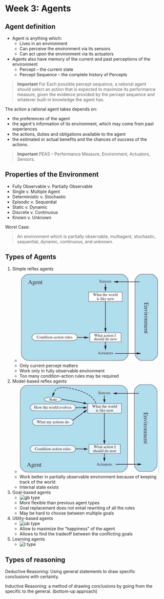 # Week 3: Agents

## Agent definition

- Agent is anything which:
  - Lives in an environment
  - Can perceive the environment via its sensors
  - Can act upon the environment via its actuators
- Agents also have memory of the current and past perceptions of the environment
  - Percept – the current state
  - Percept Sequence – the complete history of Percepts

> **Important**
> For Each possible percept sequence, a rational agent should select an action that is expected to maximize its performance measure, given the evidence provided by the percept sequence and whatever built-in knowledge the agent has.

The action a rational agent takes depends on:

- the preferences of the agent
- the agent's information of its environment, which may come from past experiences
- the actions, duties and obligations available to the agent
- the estimated or actual benefits and the chances of success of the actions.

> **Important**
> PEAS – Performance Measure, Environment, Actuators, Sensors.

## Properties of the Environment

- Fully Observable v. Partially Observable
- Single v. Multiple Agent
- Deterministic v. Stochastic
- Episodic v. Sequential
- Static v. Dynamic
- Discrete v. Continuous
- Known v. Unknown

Worst Case:
> An environment which is partially observable, multiagent, stochastic, sequential, dynamic, continuous, and unknown.

## Types of Agents

1. Simple reflex agents
    - ![sr type](img/agtype1.jpg)
    - Only current percept matters
    - Work only in fully observable environment
    - Too many condition-action rules may be required
2. Model-based reflex agents
    - ![mr type](img/agtype2.jpg)
    - Work better in partially observable environment because of keeping track of the world
    - Internal state exists
3. Goal-based agents
    - ![gb type](img/agtype3.jpg)
    - More flexible than previous agent types
    - Goal replacement does not entail rewriting of all the rules
    - May be hard to choose between multiple goals
4. Utility-based agents
    - ![ub type](img/agtype4.jpg)
    - Allow to maximize the “happiness” of the agent
    - Allows to find the tradeoff between the conflicting goals
5. Learning agents
    - ![l type](img/agtype5.jpg)

## Types of reasoning

Deductive Reasoning: Using general statements to draw specific conclusions with certainty.

Inductive Reasoning: a method of drawing conclusions by going from the specific to the general. (bottom-up approach)
